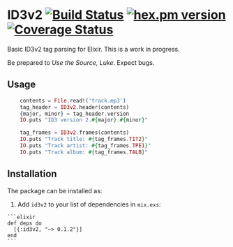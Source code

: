 # ID3v2 [![Build Status][travis-badge]][travis-url] [![hex.pm version][hex-badge]][hex-url] [![Coverage Status][coveralls-badge]][coveralls-url]

Basic ID3v2 tag parsing for Elixir. This is a work in progress. 

Be prepared to *Use the Source, Luke*. Expect bugs.

## Usage

```elixir
    contents = File.read!('track.mp3')
    tag_header = ID3v2.header(contents)
    {major, minor} = tag_header.version
    IO.puts "ID3 version 2.#{major}.#{minor}"

    tag_frames = ID3v2.frames(contents)
    IO.puts "Track title: #{tag_frames.TIT2}"
    IO.puts "Track artist: #{tag_frames.TPE1}"
    IO.puts "Track album: #{tag_frames.TALB}"
```

## Installation

The package can be installed as:

  1. Add `id3v2` to your list of dependencies in `mix.exs`:

    ```elixir
    def deps do
      [{:id3v2, "~> 0.1.2"}]
    end
    ```

[coveralls-url]: https://coveralls.io/github/Cheezmeister/elixir-id3v2?branch=master
[coveralls-badge]: https://coveralls.io/repos/github/Cheezmeister/elixir-id3v2/badge.svg?branch=master
[hex-url]: https://hex.pm/packages/id3v2
[hex-badge]: https://img.shields.io/hexpm/v/id3v2.svg?style=flat
[travis-url]: https://travis-ci.org/Cheezmeister/elixir-id3v2
[travis-badge]: https://travis-ci.org/Cheezmeister/elixir-id3v2.svg?branch=master

